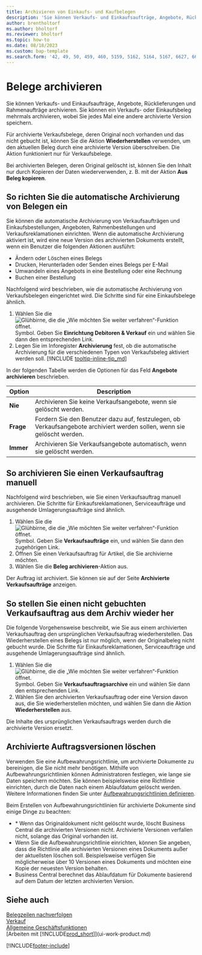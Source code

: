 ```yaml
---
title: Archivieren von Einkaufs- und Kaufbelegen
description: 'Sie können Verkaufs- und Einkaufsaufträge, Angebote, Rücklieferungen und Rahmenaufträge archivieren.'
author: brentholtorf
ms.author: bholtorf
ms.reviewer: bholtorf
ms.topic: how-to
ms.date: 08/18/2023
ms.custom: bap-template
ms.search.form: '42, 49, 50, 459, 460, 5159, 5162, 5164, 5167, 6627, 6630, 6644, 9305, 9306, 9346, 9347, 9348, 9349'
---
```

# <a name="archive-documents"></a>Belege archivieren

Sie können Verkaufs- und Einkaufsaufträge, Angebote, Rücklieferungen und Rahmenaufträge archivieren. Sie können ein Verkaufs- oder Einkaufsbeleg mehrmals archivieren, wobei Sie jedes Mal eine andere archivierte Version speichern.

Für archivierte Verkaufsbelege, deren Original noch vorhanden und das nicht gebucht ist, können Sie die Aktion **Wiederherstellen** verwenden, um den aktuellen Beleg durch eine archivierte Version überschreiben. Die Aktion funktioniert nur für Verkaufsbelege.

Bei archivierten Belegen, deren Original gelöscht ist, können Sie den Inhalt nur durch Kopieren der Daten wiederverwenden, z. B. mit der Aktion **Aus Beleg kopieren**.  

## <a name="to-set-up-automatic-document-archiving"></a>So richten Sie die automatische Archivierung von Belegen ein

Sie können die automatische Archivierung von Verkaufsaufträgen und Einkaufsbestellungen, Angeboten, Rahmenbestellungen und Verkaufsreklamationen einrichten. Wenn die automatische Archivierung aktiviert ist, wird eine neue Version des archivierten Dokuments erstellt, wenn ein Benutzer die folgenden Aktionen ausführt:

* Ändern oder Löschen eines Belegs
* Drucken, Herunterladen oder Senden eines Belegs per E-Mail
* Umwandeln eines Angebots in eine Bestellung oder eine Rechnung
* Buchen einer Bestellung

Nachfolgend wird beschrieben, wie die automatische Archivierung von Verkaufsbelegen eingerichtet wird. Die Schritte sind für eine Einkaufsbelege ähnlich.

1. Wählen Sie die ![Glühbirne, die die „Wie möchten Sie weiter verfahren“-Funktion öffnet.](media/ui-search/search_small.png "Wie möchten Sie weiter verfahren?") Symbol. Geben Sie **Einrichtung Debitoren & Verkauf** ein und wählen Sie dann den entsprechenden Link.
2. Legen Sie im Inforegister **Archivierung** fest, ob die automatische Archivierung für die verschiedenen Typen von Verkaufsbeleg aktiviert werden soll. [!INCLUDE [tooltip-inline-tip_md](includes/tooltip-inline-tip_md.md)]

In der folgenden Tabelle werden die Optionen für das Feld **Angebote archivieren** beschrieben.

|Option|Description|
|------|-----------|
|**Nie**| Archivieren Sie keine Verkaufsangebote, wenn sie gelöscht werden.|
|**Frage**|Fordern Sie den Benutzer dazu auf, festzulegen, ob Verkaufsangebote archiviert werden sollen, wenn sie gelöscht werden.|
|**Immer**|Archivieren Sie Verkaufsangebote automatisch, wenn sie gelöscht werden.|

## <a name="to-manually-archive-a-sales-order"></a>So archivieren Sie einen Verkaufsauftrag manuell

Nachfolgend wird beschrieben, wie Sie einen Verkaufsauftrag manuell archivieren. Die Schritte für Einkaufsreklamationen, Serviceaufträge und ausgehende Umlagerungsaufträge sind ähnlich.

1. Wählen Sie die ![Glühbirne, die die „Wie möchten Sie weiter verfahren“-Funktion öffnet.](media/ui-search/search_small.png "Wie möchten Sie weiter verfahren?") Symbol. Geben Sie **Verkaufsaufträge** ein, und wählen Sie dann den zugehörigen Link.  
2. Öffnen Sie einen Verkaufsauftrag für Artikel, die Sie archivierne möchten.  
3. Wählen Sie die **Beleg archivieren**-Aktion aus.

Der Auftrag ist archiviert. Sie können sie auf der Seite **Archivierte Verkaufsaufträge** anzeigen.

## <a name="to-restore-a-non-posted-sales-order-from-the-archive"></a>So stellen Sie einen nicht gebuchten Verkaufsauftrag aus dem Archiv wieder her

Die folgende Vorgehensweise beschreibt, wie Sie aus einem archivierten Verkaufsauftrag den ursprünglichen Verkaufsauftrag wiederherstellen. Das Wiederherstellen eines Belegs ist nur möglich, wenn der Originalbeleg nicht gebucht wurde. Die Schritte für Einkaufsreklamationen, Serviceaufträge und ausgehende Umlagerungsaufträge sind ähnlich.

1. Wählen Sie die ![Glühbirne, die die „Wie möchten Sie weiter verfahren“-Funktion öffnet.](media/ui-search/search_small.png "Tell me-Funktion") Symbol. Geben Sie **Verkaufsauftragsarchive** ein und wählen Sie dann den entsprechenden Link.
2. Wählen Sie den archivierten Verkaufsauftrag oder eine Version davon aus, die Sie wiederherstellen möchten, und wählen Sie dann die Aktion **Wiederherstellen** aus.  

Die Inhalte des ursprünglichen Verkaufsauftrags werden durch die archivierte Version ersetzt.

## <a name="to-delete-archived-sales-orders"></a>Archivierte Auftragsversionen löschen

Verwenden Sie eine Aufbewahrungsrichtlinie, um archivierte Dokumente zu bereinigen, die Sie nicht mehr benötigen. Mithilfe von Aufbewahrungsrichtlinien können Administratoren festlegen, wie lange sie Daten speichern möchten. Sie können beispielsweise eine Richtlinie einrichten, durch die Daten nach einem Ablaufdatum gelöscht werden. Weitere Informationen finden Sie unter [Aufbewahrungsrichtlinien definieren](admin-data-retention-policies.md).

Beim Erstellen von Aufbewahrungsrichtlinien für archivierte Dokumente sind einige Dinge zu beachten:

* * Wenn das Originaldokument nicht gelöscht wurde, löscht Business Central die archivierten Versionen nicht. Archivierte Versionen verfallen nicht, solange das Original vorhanden ist.
* Wenn Sie die Aufbewahrungsrichtlinie einrichten, können Sie angeben, dass die Richtlinie alle archivierten Versionen eines Dokuments außer der aktuellsten löschen soll. Beispielsweise verfügen Sie möglicherweise über 10 Versionen eines Dokuments und möchten eine Kopie der neuesten Version behalten. 
* Business Central berechnet das Ablaufdatum für Dokumente basierend auf dem Datum der letzten archivierten Version.

## <a name="see-also"></a>Siehe auch

[Belegzeilen nachverfolgen](across-how-to-track-document-lines.md)  
[Verkauf](sales-manage-sales.md)  
[Allgemeine Geschäftsfunktionen](ui-across-business-areas.md)  
[Arbeiten mit [!INCLUDE[prod_short](includes/prod_short.md)]](ui-work-product.md)

[!INCLUDE[footer-include](includes/footer-banner.md)]
